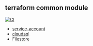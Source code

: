 ## terraform common module
[![CI](https://github.com/Prasanth595/terraform-module/actions/workflows/blank.yml/badge.svg)](https://github.com/Prasanth595/terraform-module/actions/workflows/blank.yml)

* [service-account](https://github.com/Prasanth595/terraform-module/tree/main/service-account)
* [cloudsql](https://github.com/Prasanth595/terraform-module/tree/main/cloudsql)
* [Filestore](https://github.com/Prasanth595/terraform-module/tree/main/filestore)